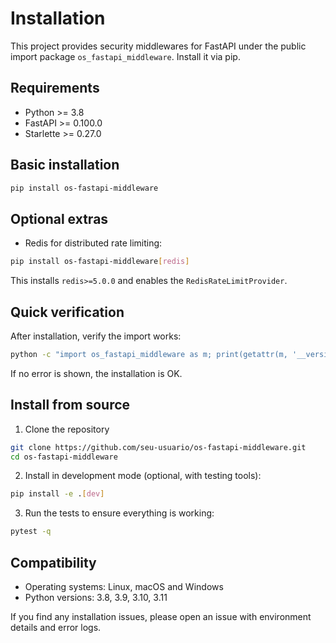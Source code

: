# Installation

This project provides security middlewares for FastAPI under the public import package `os_fastapi_middleware`. Install it via pip.

## Requirements
- Python >= 3.8
- FastAPI >= 0.100.0
- Starlette >= 0.27.0

## Basic installation

```bash
pip install os-fastapi-middleware
```

## Optional extras

- Redis for distributed rate limiting:

```bash
pip install os-fastapi-middleware[redis]
```

This installs `redis>=5.0.0` and enables the `RedisRateLimitProvider`.

## Quick verification

After installation, verify the import works:

```bash
python -c "import os_fastapi_middleware as m; print(getattr(m, '__version__', 'ok'))"
```

If no error is shown, the installation is OK.

## Install from source

1. Clone the repository

```bash
git clone https://github.com/seu-usuario/os-fastapi-middleware.git
cd os-fastapi-middleware
```

2. Install in development mode (optional, with testing tools):

```bash
pip install -e .[dev]
```

3. Run the tests to ensure everything is working:

```bash
pytest -q
```

## Compatibility

- Operating systems: Linux, macOS and Windows
- Python versions: 3.8, 3.9, 3.10, 3.11

If you find any installation issues, please open an issue with environment details and error logs.

